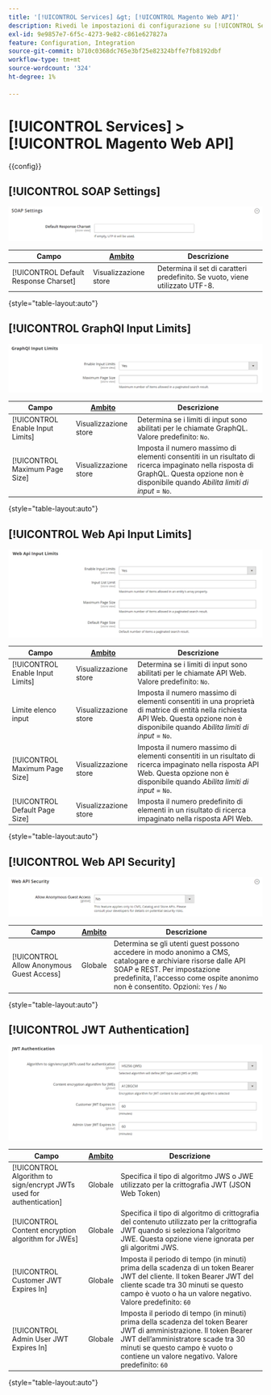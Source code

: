 ```yaml
---
title: '[!UICONTROL Services] &gt; [!UICONTROL Magento Web API]'
description: Rivedi le impostazioni di configurazione su [!UICONTROL Services] &gt; [!UICONTROL Magento Web API] pagina dell’amministratore di Commerce.
exl-id: 9e9857e7-6f5c-4273-9e82-c861e627827a
feature: Configuration, Integration
source-git-commit: b710c0368dc765e3bf25e82324bffe7fb8192dbf
workflow-type: tm+mt
source-wordcount: '324'
ht-degree: 1%

---
```


# [!UICONTROL Services] > [!UICONTROL Magento Web API]

{{config}}

<!-- [X-ref](../systems/integrations.md) -->

## [!UICONTROL SOAP Settings]

![Impostazioni SOAP](./assets/web-api-soap-settings.png)<!-- zoom -->

| Campo | [Ambito](../../getting-started/websites-stores-views.md#scope-settings) | Descrizione |
|--- |--- |--- |
| [!UICONTROL Default Response Charset] | Visualizzazione store | Determina il set di caratteri predefinito. Se vuoto, viene utilizzato UTF-8. |

{style="table-layout:auto"}

## [!UICONTROL GraphQl Input Limits]

![Limiti di input di GraphQl](./assets/web-api-graphql-input-limits.png)<!-- zoom -->

| Campo | [Ambito](../../getting-started/websites-stores-views.md#scope-settings) | Descrizione |
|--- |--- |--- |
| [!UICONTROL Enable Input Limits] | Visualizzazione store | Determina se i limiti di input sono abilitati per le chiamate GraphQL. Valore predefinito: `No`. |
| [!UICONTROL Maximum Page Size] | Visualizzazione store | Imposta il numero massimo di elementi consentiti in un risultato di ricerca impaginato nella risposta di GraphQL. Questa opzione non è disponibile quando _Abilita limiti di input_ = `No`. |

{style="table-layout:auto"}

## [!UICONTROL Web Api Input Limits]

![Limiti di input API Web](./assets/web-api-input-limits.png)<!-- zoom -->

| Campo | [Ambito](../../getting-started/websites-stores-views.md#scope-settings) | Descrizione |
|--- |--- |--- |
| [!UICONTROL Enable Input Limits] | Visualizzazione store | Determina se i limiti di input sono abilitati per le chiamate API Web. Valore predefinito: `No`. |
| Limite elenco input | Visualizzazione store | Imposta il numero massimo di elementi consentiti in una proprietà di matrice di entità nella richiesta API Web. Questa opzione non è disponibile quando _Abilita limiti di input_ = `No`. |
| [!UICONTROL Maximum Page Size] | Visualizzazione store | Imposta il numero massimo di elementi consentiti in un risultato di ricerca impaginato nella risposta API Web. Questa opzione non è disponibile quando _Abilita limiti di input_ = `No`. |
| [!UICONTROL Default Page Size] | Visualizzazione store | Imposta il numero predefinito di elementi in un risultato di ricerca impaginato nella risposta API Web. |

{style="table-layout:auto"}

## [!UICONTROL Web API Security]

![Sicurezza API web](./assets/web-api-security.png)<!-- zoom -->

| Campo | [Ambito](../../getting-started/websites-stores-views.md#scope-settings) | Descrizione |
|--- |--- |--- |
| [!UICONTROL Allow Anonymous Guest Access] | Globale | Determina se gli utenti guest possono accedere in modo anonimo a CMS, catalogare e archiviare risorse dalle API SOAP e REST. Per impostazione predefinita, l&#39;accesso come ospite anonimo non è consentito. Opzioni: `Yes` / `No` |

{style="table-layout:auto"}

## [!UICONTROL JWT Authentication]

![Autenticazione JWT](./assets/web-api-jwt-authentication.png)<!-- zoom -->

| Campo | [Ambito](../../getting-started/websites-stores-views.md#scope-settings) | Descrizione |
|--- |--- |--- |
| [!UICONTROL Algorithm to sign/encrypt JWTs used for authentication] | Globale | Specifica il tipo di algoritmo JWS o JWE utilizzato per la crittografia JWT (JSON Web Token) |
| [!UICONTROL Content encryption algorithm for JWEs] | Globale | Specifica il tipo di algoritmo di crittografia del contenuto utilizzato per la crittografia JWT quando si seleziona l’algoritmo JWE. Questa opzione viene ignorata per gli algoritmi JWS. |
| [!UICONTROL Customer JWT Expires In] | Globale | Imposta il periodo di tempo (in minuti) prima della scadenza di un token Bearer JWT del cliente. Il token Bearer JWT del cliente scade tra 30 minuti se questo campo è vuoto o ha un valore negativo. Valore predefinito: `60` |
| [!UICONTROL Admin User JWT Expires In] | Globale | Imposta il periodo di tempo (in minuti) prima della scadenza del token Bearer JWT di amministrazione. Il token Bearer JWT dell’amministratore scade tra 30 minuti se questo campo è vuoto o contiene un valore negativo. Valore predefinito: `60` |

{style="table-layout:auto"}
